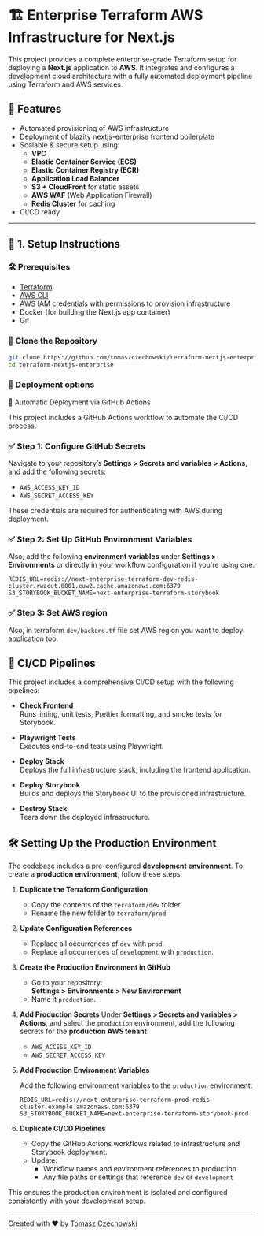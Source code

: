 # 🏗️ Enterprise Terraform AWS Infrastructure for Next.js 

This project provides a complete enterprise-grade Terraform setup for deploying a **Next.js** application to **AWS**. It integrates and configures a development cloud architecture with a fully automated deployment pipeline using Terraform and AWS services.

## 🚀 Features

- Automated provisioning of AWS infrastructure
- Deployment of blazity [nextjs-enterprise](https://github.com/Blazity/next-enterprise) frontend boilerplate
- Scalable & secure setup using:
  - **VPC**
  - **Elastic Container Service (ECS)**
  - **Elastic Container Registry (ECR)**
  - **Application Load Balancer**
  - **S3 + CloudFront** for static assets
  - **AWS WAF** (Web Application Firewall)
  - **Redis Cluster** for caching
- CI/CD ready

---

## 🔧 1. Setup Instructions

### 🛠️ Prerequisites

- [Terraform](https://www.terraform.io/downloads)
- [AWS CLI](https://docs.aws.amazon.com/cli/latest/userguide/install-cliv2.html)
- AWS IAM credentials with permissions to provision infrastructure
- Docker (for building the Next.js app container)
- Git

### 📁 Clone the Repository

```bash
git clone https://github.com/tomaszczechowski/terraform-nextjs-enterprise.git
cd terraform-nextjs-enterprise
```

### 🚀 Deployment options

🤖 Automatic Deployment via GitHub Actions

This project includes a GitHub Actions workflow to automate the CI/CD process.

### ✅ Step 1: Configure GitHub Secrets

Navigate to your repository’s **Settings > Secrets and variables > Actions**, and add the following secrets:

- `AWS_ACCESS_KEY_ID`
- `AWS_SECRET_ACCESS_KEY`

These credentials are required for authenticating with AWS during deployment.

### ✅ Step 2: Set Up GitHub Environment Variables

Also, add the following **environment variables** under **Settings > Environments** or directly in your workflow configuration if you're using one:

```env
REDIS_URL=redis://next-enterprise-terraform-dev-redis-cluster.rwzcut.0001.euw2.cache.amazonaws.com:6379
S3_STORYBOOK_BUCKET_NAME=next-enterprise-terraform-storybook
```

### ✅ Step 3: Set AWS region

Also, in terraform `dev/backend.tf` file set AWS region you want to deploy application too.


## 🚀 CI/CD Pipelines

This project includes a comprehensive CI/CD setup with the following pipelines:

- **Check Frontend**  
  Runs linting, unit tests, Prettier formatting, and smoke tests for Storybook.

- **Playwright Tests**  
  Executes end-to-end tests using Playwright.

- **Deploy Stack**  
  Deploys the full infrastructure stack, including the frontend application.

- **Deploy Storybook**  
  Builds and deploys the Storybook UI to the provisioned infrastructure.

- **Destroy Stack**  
  Tears down the deployed infrastructure.

## 🛠️ Setting Up the Production Environment

The codebase includes a pre-configured **development environment**. To create a **production environment**, follow these steps:

1. **Duplicate the Terraform Configuration**
   - Copy the contents of the `terraform/dev` folder.
   - Rename the new folder to `terraform/prod`.

2. **Update Configuration References**
   - Replace all occurrences of `dev` with `prod`.
   - Replace all occurrences of `development` with `production`.

3. **Create the Production Environment in GitHub**
   - Go to your repository:  
     **Settings > Environments > New Environment**
   - Name it `production`.

4. **Add Production Secrets**
   Under **Settings > Secrets and variables > Actions**, and select the `production` environment, add the following secrets for the **production AWS tenant**:

   - `AWS_ACCESS_KEY_ID`
   - `AWS_SECRET_ACCESS_KEY`

5. **Add Production Environment Variables**

   Add the following environment variables to the `production` environment:

   ```env
   REDIS_URL=redis://next-enterprise-terraform-prod-redis-cluster.example.amazonaws.com:6379
   S3_STORYBOOK_BUCKET_NAME=next-enterprise-terraform-storybook-prod
   ```

6. **Duplicate CI/CD Pipelines**
    - Copy the GitHub Actions workflows related to infrastructure and Storybook deployment.
    - Update:
        - Workflow names and environment references to production
        - Any file paths or settings that reference `dev` or `development`

This ensures the production environment is isolated and configured consistently with your development setup.

---
Created with ❤️ by [Tomasz Czechowski](https://github.com/tomaszczechowski)